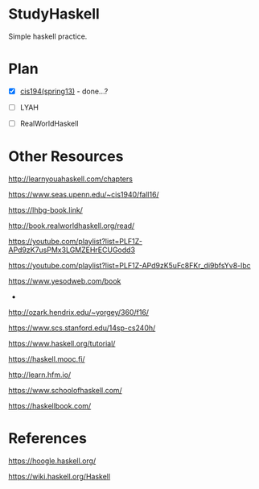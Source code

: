 # StudyHaskell

Simple haskell practice.

# Plan

 - [x] [cis194(spring13)](./cis194spring13) - done...?
 - [ ] LYAH
 - [ ] RealWorldHaskell


 # Other Resources

 http://learnyouahaskell.com/chapters
 
 https://www.seas.upenn.edu/~cis1940/fall16/
 
 https://lhbg-book.link/
 
 http://book.realworldhaskell.org/read/
 
 https://youtube.com/playlist?list=PLF1Z-APd9zK7usPMx3LGMZEHrECUGodd3
 
 https://youtube.com/playlist?list=PLF1Z-APd9zK5uFc8FKr_di9bfsYv8-lbc
  
 https://www.yesodweb.com/book

-
 
 http://ozark.hendrix.edu/~yorgey/360/f16/
 
 https://www.scs.stanford.edu/14sp-cs240h/
 
 https://www.haskell.org/tutorial/
 
 https://haskell.mooc.fi/
 
 http://learn.hfm.io/
 
 https://www.schoolofhaskell.com/
 
 https://haskellbook.com/

# References

https://hoogle.haskell.org/

https://wiki.haskell.org/Haskell
